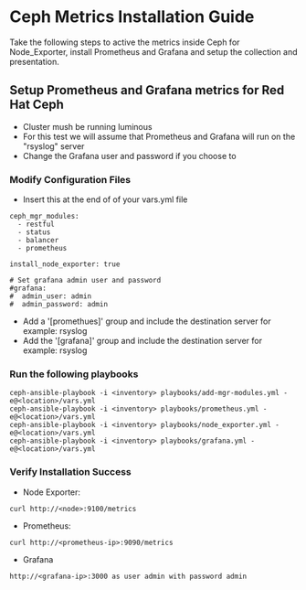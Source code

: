 # Ceph Metrics Installation Guide

Take the following steps to active the metrics inside Ceph for Node_Exporter, install Prometheus and Grafana and setup the collection and presentation.


## Setup Prometheus and Grafana metrics for Red Hat Ceph


* Cluster mush be running luminous
* For this test we will assume that Prometheus and Grafana will run on the "rsyslog" server
* Change the Grafana user and password if you choose to


### Modify Configuration Files

* Insert this at the end of of your vars.yml file 

```
ceph_mgr_modules:
  - restful
  - status
  - balancer
  - prometheus

install_node_exporter: true

# Set grafana admin user and password
#grafana:
#  admin_user: admin
#  admin_password: admin
```
    
* Add a '[promethues]' group and include the destination server for example: rsyslog 
* Add the '[grafana]' group and include the destination server for example: rsyslog 


### Run the following playbooks

```
ceph-ansible-playbook -i <inventory> playbooks/add-mgr-modules.yml -e@<location>/vars.yml
ceph-ansible-playbook -i <inventory> playbooks/prometheus.yml -e@<location>/vars.yml
ceph-ansible-playbook -i <inventory> playbooks/node_exporter.yml -e@<location>/vars.yml
ceph-ansible-playbook -i <inventory> playbooks/grafana.yml -e@<location>/vars.yml
```

### Verify Installation Success

* Node Exporter:
```
curl http://<node>:9100/metrics
```

* Prometheus:
```
curl http://<prometheus-ip>:9090/metrics
```

* Grafana
```
http://<grafana-ip>:3000 as user admin with password admin
```
